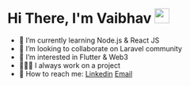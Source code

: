 # Hi There, I'm Vaibhav <img src="https://raw.githubusercontent.com/MartinHeinz/MartinHeinz/master/wave.gif" width="30px" height="30px" /> 

  - 🌱 I’m currently learning Node.js & React JS 
  - 💞️ I’m looking to collaborate on Laravel community
  - 👀 I’m interested in Flutter & Web3
  - 🧑🏻‍💻 I always work on a project
  - 🤔 How to reach me: [Linkedin](https://www.linkedin.com/in/vaibhavh) [Email](mailto:vaibhavharsoda77@gmail.com)
